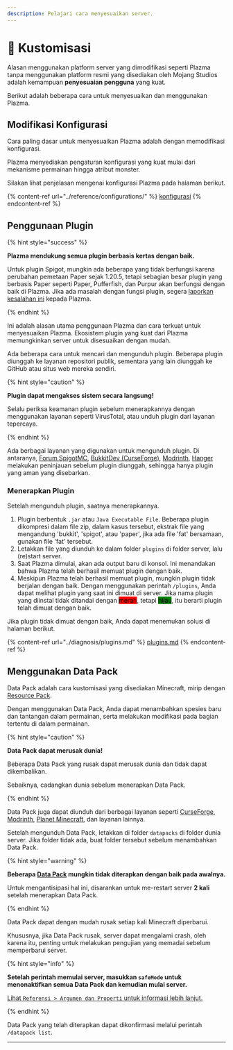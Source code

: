 ```yaml
---
description: Pelajari cara menyesuaikan server.
---
```


# 🎨 Kustomisasi

Alasan menggunakan platform server yang dimodifikasi seperti Plazma tanpa menggunakan platform resmi yang disediakan oleh Mojang Studios adalah kemampuan **penyesuaian pengguna** yang kuat.

Berikut adalah beberapa cara untuk menyesuaikan dan menggunakan Plazma.

## Modifikasi Konfigurasi <a href="#id-1" id="id-1"></a>

Cara paling dasar untuk menyesuaikan Plazma adalah dengan memodifikasi konfigurasi.

Plazma menyediakan pengaturan konfigurasi yang kuat mulai dari mekanisme permainan hingga atribut monster.

Silakan lihat penjelasan mengenai konfigurasi Plazma pada halaman berikut.

{% content-ref url="../reference/configurations/" %}
[konfigurasi](../reference/configurations/)
{% endcontent-ref %}

## Penggunaan Plugin <a href="#id-2" id="id-2"></a>

{% hint style="success" %}

**Plazma mendukung semua plugin berbasis kertas dengan baik.**

Untuk plugin Spigot, mungkin ada beberapa yang tidak berfungsi karena perubahan pemetaan Paper sejak 1.20.5, tetapi sebagian besar plugin yang berbasis Paper seperti Paper, Pufferfish, dan Purpur akan berfungsi dengan baik di Plazma. Jika ada masalah dengan fungsi plugin, segera [laporkan kesalahan ini](../diagnosis/plugins.md) kepada Plazma.

{% endhint %}

Ini adalah alasan utama penggunaan Plazma dan cara terkuat untuk menyesuaikan Plazma.
Ekosistem plugin yang kuat dari Plazma memungkinkan server untuk disesuaikan dengan mudah.

Ada beberapa cara untuk mencari dan mengunduh plugin. Beberapa plugin diunggah ke layanan repositori publik, sementara yang lain diunggah ke GitHub atau situs web mereka sendiri.

{% hint style="caution" %}

**Plugin dapat mengakses sistem secara langsung!**

Selalu periksa keamanan plugin sebelum menerapkannya dengan menggunakan layanan seperti VirusTotal, atau unduh plugin dari layanan tepercaya.

{% endhint %}

Ada berbagai layanan yang digunakan untuk mengunduh plugin. Di antaranya, [Forum SpigotMC](https://www.spigotmc.org/resources/), [BukkitDev (CurseForge)](https://dev.bukkit.org/bukkit-plugins), [Modrinth](https://modrinth.com/plugins), [Hanger](https://hangar.papermc.io/) melakukan peninjauan sebelum plugin diunggah, sehingga hanya plugin yang aman yang disebarkan.

### Menerapkan Plugin <a href="#id-2.1" id="id-2.1"></a>

Setelah mengunduh plugin, saatnya menerapkannya.

1. Plugin berbentuk `.jar` atau `Java Executable File`. Beberapa plugin dikompresi dalam file zip, dalam kasus tersebut, ekstrak file yang mengandung 'bukkit', 'spigot', atau 'paper', jika ada file 'fat' bersamaan, gunakan file 'fat' tersebut.
2. Letakkan file yang diunduh ke dalam folder `plugins` di folder server, lalu (re)start server.
3. Saat Plazma dimulai, akan ada output baru di konsol.
   Ini menandakan bahwa Plazma telah berhasil memuat plugin dengan baik.
4. Meskipun Plazma telah berhasil memuat plugin, mungkin plugin tidak berjalan dengan baik.
   Dengan menggunakan perintah `/plugins`, Anda dapat melihat plugin yang saat ini dimuat di server.
   Jika nama plugin yang diinstal tidak ditandai dengan <mark style="background-color:red;">merah</mark>, tetapi <mark style="background-color:green;">hijau</mark>, itu berarti plugin telah dimuat dengan baik.

Jika plugin tidak dimuat dengan baik, Anda dapat menemukan solusi di halaman berikut.

{% content-ref url="../diagnosis/plugins.md" %}
[plugins.md](../diagnosis/plugins.md)
{% endcontent-ref %}

## Menggunakan Data Pack <a href="#id-3" id="id-3"></a>

Data Pack adalah cara kustomisasi yang disediakan Minecraft, mirip dengan [Resource Pack](#user-content-fn-1).

Dengan menggunakan Data Pack, Anda dapat menambahkan spesies baru dan tantangan dalam permainan, serta melakukan modifikasi pada bagian tertentu di dalam permainan.

{% hint style="caution" %}

**Data Pack dapat merusak dunia!**

Beberapa Data Pack yang rusak dapat merusak dunia dan tidak dapat dikembalikan.

Sebaiknya, cadangkan dunia sebelum menerapkan Data Pack.

{% endhint %}

Data Pack juga dapat diunduh dari berbagai layanan seperti [CurseForge](https://www.curseforge.com/minecraft/search?page=1\&pageSize=50\&sortBy=relevancy\&class=data-packs), [Modrinth](https://modrinth.com/datapacks), [Planet Minecraft](https://www.planetminecraft.com/data-packs), dan layanan lainnya.

Setelah mengunduh Data Pack, letakkan di folder `datapacks` di folder dunia server.
Jika folder tidak ada, buat folder tersebut sebelum menambahkan Data Pack.

{% hint style="warning" %}

**Beberapa [Data Pack](#user-content-fn-2) mungkin tidak diterapkan dengan baik pada awalnya.**

Untuk mengantisipasi hal ini, disarankan untuk me-restart server **2 kali** setelah menerapkan Data Pack.

{% endhint %}

Data Pack dapat dengan mudah rusak setiap kali Minecraft diperbarui.

Khususnya, jika Data Pack rusak, server dapat mengalami crash, oleh karena itu, penting untuk melakukan pengujian yang memadai sebelum memperbarui server.

{% hint style="info" %}

**Setelah perintah memulai server, masukkan `safeMode` untuk menonaktifkan semua Data Pack dan kemudian mulai server.**

[Lihat `Referensi > Argumen dan Properti` untuk informasi lebih lanjut.](../reference/arguments.md)

{% endhint %}

Data Pack yang telah diterapkan dapat dikonfirmasi melalui perintah `/datapack list`.

***

[^1]: Atau Add-on Minecraft: Bedrock Edition.

[^2]: Menambahkan spesies baru dan lainnya.
